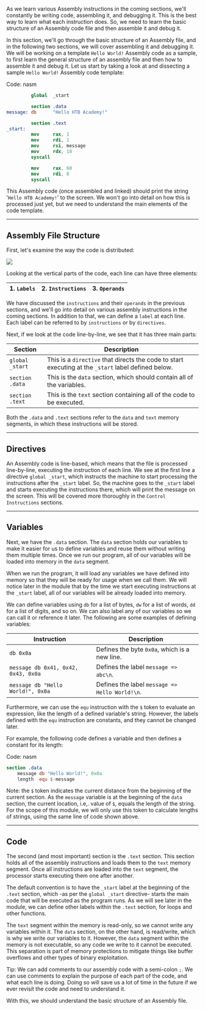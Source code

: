 As we learn various Assembly instructions in the coming sections, we'll constantly be writing code, assembling it, and debugging it. This is the best way to learn what each instruction does. So, we need to learn the basic structure of an Assembly code file and then assemble it and debug it.

In this section, we'll go through the basic structure of an Assembly file, and in the following two sections, we will cover assembling it and debugging it. We will be working on a template `Hello World!` Assembly code as a sample, to first learn the general structure of an assembly file and then how to assemble it and debug it. Let us start by taking a look at and dissecting a sample `Hello World!` Assembly code template:

Code: nasm

```nasm
         global  _start

         section .data
message: db      "Hello HTB Academy!"

         section .text
_start:
         mov     rax, 1
         mov     rdi, 1
         mov     rsi, message
         mov     rdx, 18
         syscall

         mov     rax, 60
         mov     rdi, 0
         syscall
```

This Assembly code (once assembled and linked) should print the string '`Hello HTB Academy!`' to the screen. We won't go into detail on how this is processed just yet, but we need to understand the main elements of the code template.

---

## Assembly File Structure

First, let's examine the way the code is distributed:

![](/storage/modules/85/nasm_structure.jpg)

Looking at the vertical parts of the code, each line can have three elements:

| 1\. `Labels` | 2\. `Instructions` | 3\. `Operands` |
| --- | --- | --- |

We have discussed the `instructions` and their `operands` in the previous sections, and we'll go into detail on various assembly instructions in the coming sections. In addition to that, we can define a `label` at each line. Each label can be referred to by `instructions` or by `directives`.

Next, if we look at the code line-by-line, we see that it has three main parts:

| Section | Description |
| --- | --- |
| `global _start` | This is a `directive` that directs the code to start executing at the `_start` label defined below. |
| `section .data` | This is the `data` section, which should contain all of the variables. |
| `section .text` | This is the `text` section containing all of the code to be executed. |

Both the `.data` and `.text` sections refer to the `data` and `text` memory segments, in which these instructions will be stored.

---

## Directives

An Assembly code is line-based, which means that the file is processed line-by-line, executing the instruction of each line. We see at the first line a directive `global _start`, which instructs the machine to start processing the instructions after the `_start` label. So, the machine goes to the `_start` label and starts executing the instructions there, which will print the message on the screen. This will be covered more thoroughly in the `Control Instructions` sections.

---

## Variables

Next, we have the `.data` section. The `data` section holds our variables to make it easier for us to define variables and reuse them without writing them multiple times. Once we run our program, all of our variables will be loaded into memory in the `data` segment.

When we run the program, it will load any variables we have defined into memory so that they will be ready for usage when we call them. We will notice later in the module that by the time we start executing instructions at the `_start` label, all of our variables will be already loaded into memory.

We can define variables using `db` for a list of bytes, `dw` for a list of words, `dd` for a list of digits, and so on. We can also label any of our variables so we can call it or reference it later. The following are some examples of defining variables:

| Instruction | Description |
| --- | --- |
| `db 0x0a` | Defines the byte `0x0a`, which is a new line. |
| `message db 0x41, 0x42, 0x43, 0x0a` | Defines the label `message => abc\n`. |
| `message db "Hello World!", 0x0a` | Defines the label `message => Hello World!\n`. |

Furthermore, we can use the `equ` instruction with the `$` token to evaluate an expression, like the length of a defined variable's string. However, the labels defined with the `equ` instruction are constants, and they cannot be changed later.

For example, the following code defines a variable and then defines a constant for its length:

Code: nasm

```nasm
section .data
    message db "Hello World!", 0x0a
    length  equ $-message
```

Note: the `$` token indicates the current distance from the beginning of the current section. As the `message` variable is at the beginning of the `data` section, the current location, i.e,. value of `$`, equals the length of the string. For the scope of this module, we will only use this token to calculate lengths of strings, using the same line of code shown above.

---

## Code

The second (and most important) section is the `.text` section. This section holds all of the assembly instructions and loads them to the `text` memory segment. Once all instructions are loaded into the `text` segment, the processor starts executing them one after another.

The default convention is to have the `_start` label at the beginning of the `.text` section, which -as per the `global _start` directive- starts the main code that will be executed as the program runs. As we will see later in the module, we can define other labels within the `.text` section, for loops and other functions.

The `text` segment within the memory is read-only, so we cannot write any variables within it. The `data` section, on the other hand, is read/write, which is why we write our variables to it. However, the `data` segment within the memory is not executable, so any code we write to it cannot be executed. This separation is part of memory protections to mitigate things like buffer overflows and other types of binary exploitation.

Tip: We can add comments to our assembly code with a semi-colon `;`. We can use comments to explain the purpose of each part of the code, and what each line is doing. Doing so will save us a lot of time in the future if we ever revisit the code and need to understand it.

With this, we should understand the basic structure of an Assembly file.